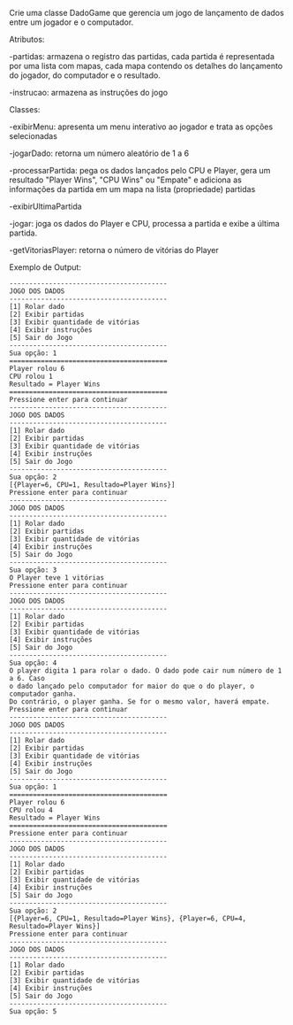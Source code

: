 Crie uma classe DadoGame que gerencia um jogo de lançamento de dados entre um jogador e o computador.

Atributos:

-partidas: armazena o registro das partidas, cada partida é representada por uma lista com mapas, cada mapa contendo os detalhes do lançamento do jogador, do computador e o resultado.

-instrucao: armazena as instruções do jogo

Classes:

-exibirMenu: apresenta um menu interativo ao jogador e trata as opções selecionadas

-jogarDado: retorna um número aleatório de 1 a 6

-processarPartida: pega os dados lançados pelo CPU e Player, gera um resultado "Player Wins", "CPU Wins" ou "Empate" e adiciona as informações da partida em um mapa na lista (propriedade) partidas

-exibirUltimaPartida

-jogar: joga os dados do Player e CPU, processa a partida e exibe a última partida.

-getVitoriasPlayer: retorna o número de vitórias do Player

Exemplo de Output:
~~~
----------------------------------------
JOGO DOS DADOS
----------------------------------------
[1] Rolar dado
[2] Exibir partidas
[3] Exibir quantidade de vitórias
[4] Exibir instruções
[5] Sair do Jogo
----------------------------------------
Sua opção: 1
========================================
Player rolou 6
CPU rolou 1
Resultado = Player Wins
========================================
Pressione enter para continuar 
----------------------------------------
JOGO DOS DADOS
----------------------------------------
[1] Rolar dado
[2] Exibir partidas
[3] Exibir quantidade de vitórias
[4] Exibir instruções
[5] Sair do Jogo
----------------------------------------
Sua opção: 2
[{Player=6, CPU=1, Resultado=Player Wins}]
Pressione enter para continuar 
----------------------------------------
JOGO DOS DADOS
----------------------------------------
[1] Rolar dado
[2] Exibir partidas
[3] Exibir quantidade de vitórias
[4] Exibir instruções
[5] Sair do Jogo
----------------------------------------
Sua opção: 3
O Player teve 1 vitórias
Pressione enter para continuar 
----------------------------------------
JOGO DOS DADOS
----------------------------------------
[1] Rolar dado
[2] Exibir partidas
[3] Exibir quantidade de vitórias
[4] Exibir instruções
[5] Sair do Jogo
----------------------------------------
Sua opção: 4
O player digita 1 para rolar o dado. O dado pode cair num número de 1 a 6. Caso
o dado lançado pelo computador for maior do que o do player, o computador ganha.
Do contrário, o player ganha. Se for o mesmo valor, haverá empate.
Pressione enter para continuar 
----------------------------------------
JOGO DOS DADOS
----------------------------------------
[1] Rolar dado
[2] Exibir partidas
[3] Exibir quantidade de vitórias
[4] Exibir instruções
[5] Sair do Jogo
----------------------------------------
Sua opção: 1
========================================
Player rolou 6
CPU rolou 4
Resultado = Player Wins
========================================
Pressione enter para continuar 
----------------------------------------
JOGO DOS DADOS
----------------------------------------
[1] Rolar dado
[2] Exibir partidas
[3] Exibir quantidade de vitórias
[4] Exibir instruções
[5] Sair do Jogo
----------------------------------------
Sua opção: 2
[{Player=6, CPU=1, Resultado=Player Wins}, {Player=6, CPU=4, Resultado=Player Wins}]
Pressione enter para continuar 
----------------------------------------
JOGO DOS DADOS
----------------------------------------
[1] Rolar dado
[2] Exibir partidas
[3] Exibir quantidade de vitórias
[4] Exibir instruções
[5] Sair do Jogo
----------------------------------------
Sua opção: 5
~~~